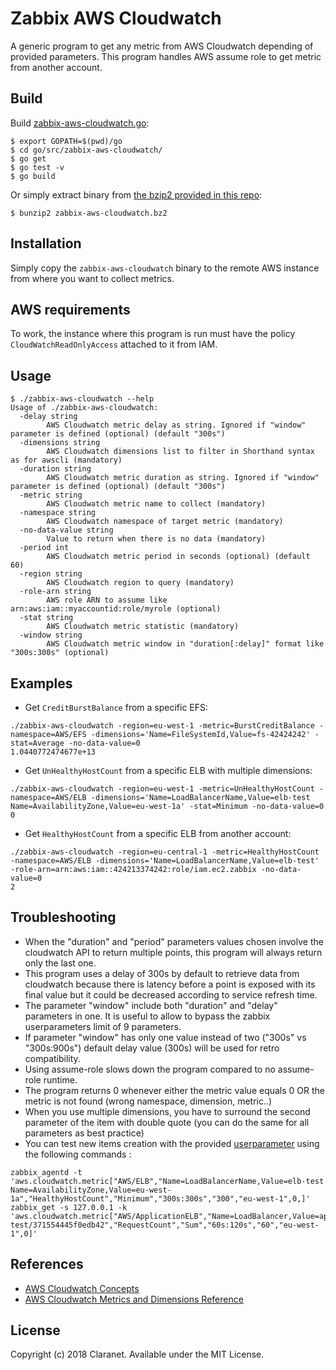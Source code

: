 # Zabbix AWS Cloudwatch

A generic program to get any metric from AWS Cloudwatch depending of provided parameters.
This program handles AWS assume role to get metric from another account.

## Build

Build [zabbix-aws-cloudwatch.go](zabbix-aws-cloudwatch.go):

    $ export GOPATH=$(pwd)/go
    $ cd go/src/zabbix-aws-cloudwatch/
    $ go get
    $ go test -v
    $ go build

Or simply extract binary from [the bzip2 provided in this repo](https://bitbucket.org/morea/zabbix/downloads/zabbix-aws-cloudwatch.bz2):

    $ bunzip2 zabbix-aws-cloudwatch.bz2

## Installation

Simply copy the `zabbix-aws-cloudwatch` binary to the remote AWS instance from where you want to collect metrics.

## AWS requirements

To work, the instance where this program is run must have the policy `CloudWatchReadOnlyAccess` attached to it from IAM.

## Usage

```
$ ./zabbix-aws-cloudwatch --help
Usage of ./zabbix-aws-cloudwatch:
  -delay string
        AWS Cloudwatch metric delay as string. Ignored if "window" parameter is defined (optional) (default "300s")
  -dimensions string
        AWS Cloudwatch dimensions list to filter in Shorthand syntax as for awscli (mandatory)
  -duration string
        AWS Cloudwatch metric duration as string. Ignored if "window" parameter is defined (optional) (default "300s")
  -metric string
        AWS Cloudwatch metric name to collect (mandatory)
  -namespace string
        AWS Cloudwatch namespace of target metric (mandatory)
  -no-data-value string
        Value to return when there is no data (mandatory)
  -period int
        AWS Cloudwatch metric period in seconds (optional) (default 60)
  -region string
        AWS Cloudwatch region to query (mandatory)
  -role-arn string
        AWS role ARN to assume like arn:aws:iam::myaccountid:role/myrole (optional)
  -stat string
        AWS Cloudwatch metric statistic (mandatory)
  -window string
        AWS Cloudwatch metric window in "duration[:delay]" format like "300s:300s" (optional)
```

## Examples

* Get `CreditBurstBalance` from a specific EFS:

```
./zabbix-aws-cloudwatch -region=eu-west-1 -metric=BurstCreditBalance -namespace=AWS/EFS -dimensions='Name=FileSystemId,Value=fs-42424242' -stat=Average -no-data-value=0
1.0440772474677e+13
```

* Get `UnHealthyHostCount` from a specific ELB with multiple dimensions:

```
./zabbix-aws-cloudwatch -region=eu-west-1 -metric=UnHealthyHostCount -namespace=AWS/ELB -dimensions='Name=LoadBalancerName,Value=elb-test Name=AvailabilityZone,Value=eu-west-1a' -stat=Minimum -no-data-value=0
0
```

* Get `HealthyHostCount` from a specific ELB from another account:

```
./zabbix-aws-cloudwatch -region=eu-central-1 -metric=HealthyHostCount -namespace=AWS/ELB -dimensions='Name=LoadBalancerName,Value=elb-test' -role-arn=arn:aws:iam::424213374242:role/iam.ec2.zabbix -no-data-value=0
2
```

## Troubleshooting

* When the "duration" and "period" parameters values chosen involve the cloudwatch API to return multiple points, this program will always return only the last one.
* This program uses a delay of 300s by default to retrieve data from cloudwatch because there is latency before a point is exposed with its final value but it could be decreased according to service refresh time.
* The parameter "window" include both "duration" and "delay" parameters in one. It is useful to allow to bypass the zabbix userparameters limit of 9 parameters.
* If parameter "window" has only one value instead of two ("300s" vs "300s:900s") default delay value (300s) will be used for retro compatibility.
* Using assume-role slows down the program compared to no assume-role runtime.
* The program returns 0 whenever either the metric value equals 0 OR the metric is not found (wrong namespace, dimension, metric..)
* When you use multiple dimensions, you have to surround the second parameter of the item with double quote (you can do the same for all parameters as best practice)
* You can test new items creation with the provided [userparameter](../../../zabbix_agentd.d/aws.conf) using the following commands :

```
zabbix_agentd -t 'aws.cloudwatch.metric["AWS/ELB","Name=LoadBalancerName,Value=elb-test Name=AvailabilityZone,Value=eu-west-1a","HealthyHostCount","Minimum","300s:300s","300","eu-west-1",0,]'
zabbix_get -s 127.0.0.1 -k 'aws.cloudwatch.metric["AWS/ApplicationELB","Name=LoadBalancer,Value=app/alb-test/371554445f0edb42","RequestCount","Sum","60s:120s","60","eu-west-1",0]'
```

## References

* [AWS Cloudwatch Concepts](https://docs.aws.amazon.com/AmazonCloudWatch/latest/monitoring/cloudwatch_concepts.html)
* [AWS Cloudwatch Metrics and Dimensions Reference](https://docs.aws.amazon.com/AmazonCloudWatch/latest/monitoring/CW_Support_For_AWS.html)

## License

Copyright (c) 2018 Claranet. Available under the MIT License.
